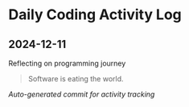 # Daily Coding Activity Log

## 2024-12-11

Reflecting on programming journey

> Software is eating the world.

*Auto-generated commit for activity tracking*
